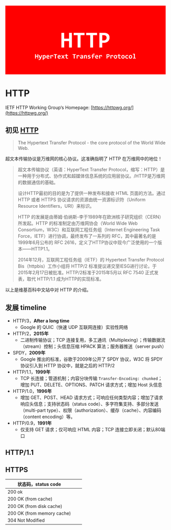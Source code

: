 ![](./assets/http-logo.png)

# HTTP

IETF HTTP Working Group‘s Homepage: [https://httpwg.org/](https://httpwg.org/)

## 初见 [HTTP](https://httpwg.org/)

> The Hypertext Transfer Protocol - the core protocol of the World Wide Web.

超文本传输协议是万维网的核心协议。这准确指明了 HTTP 在万维网中的地位！

> 超文本传输协议（英语：HyperText Transfer Protocol，缩写：HTTP）是一种用于分布式、协作式和超媒体信息系统的应用层协议。/HTTP是万维网的数据通信的基础。
>
> 设计HTTP最初的目的是为了提供一种发布和接收 HTML 页面的方法。通过 HTTP 或者 HTTPS 协议请求的资源由统一资源标识符（Uniform Resource Identifiers，URI）来标识。
>
> HTTP 的发展是由蒂姆·伯纳斯-李于1989年在欧洲核子研究组织（CERN）所发起。HTTP 的标准制定由万维网协会（World Wide Web Consortium，W3C）和互联网工程任务组（Internet Engineering Task Force，IETF）进行协调，最终发布了一系列的 RFC，其中最著名的是1999年6月公布的 RFC 2616，定义了HTTP协议中现今广泛使用的一个版本——HTTP1.1。
>
> 2014年12月，互联网工程任务组（IETF）的 Hypertext Transfer Protocol Bis（httpbis）工作小组将 HTTP/2 标准提议递交至IESG进行讨论，于2015年2月17日被批准。HTTP/2标准于2015年5月以 RFC 7540 正式发表，取代 HTTP/1.1 成为HTTP的实现标准。

以上是维基百科中文站中对 HTTP 的介绍。

## 发展 timeline

- HTTP/3，**After a long time**
  - Google 的 QUIC（快速 UDP 互联网连接）实验性网络
- HTTP/2，**2015年**
  - 二进制传输协议；TCP 连接复用，多工通讯（Multiplexing）；传输数据流（stream）控制；头信息压缩 HPACK 算法；服务器推送（server push）
- SPDY，**2009年**
  - Google 推出的标准，谷歌于2009年公开了 SPDY 协议，W3C 将 SPDY 协议引入到 HTTP 协议中，就是之后的 HTTP/2
- HTTP/1.1，**1999年**
  - TCP 长连接；管道机制；内容分块传输 `Transfer-Encoding: chunked`；增加 PUT、DELETE、OPTIONS、PATCH 请求方式；增加 Host 头信息
- HTTP/1.0，**1996年**
  - 增加 GET、POST、HEAD 请求方式；可响应任何类型内容；增加了请求响应头信息；支持状态码（status code）、多字符集支持、多部分发送（multi-part type）、权限（authorization）、缓存（cache）、内容编码（content encoding）等。
- HTTP/0.9，**1991年**
  - 仅支持 GET 请求；仅可响应 HTML 内容；TCP 连接立即关闭；默认80端口

## HTTP/1.1

## HTTPS

| 状态码，status code         |      |      |
| --------------------------- | ---- | ---- |
| 200 ok                      |      |      |
| 200 OK (from cache)         |      |      |
| 200 OK (from disk cache)    |      |      |
| 200 OK  (from memory cache) |      |      |
| 304 Not Modified            |      |      |

